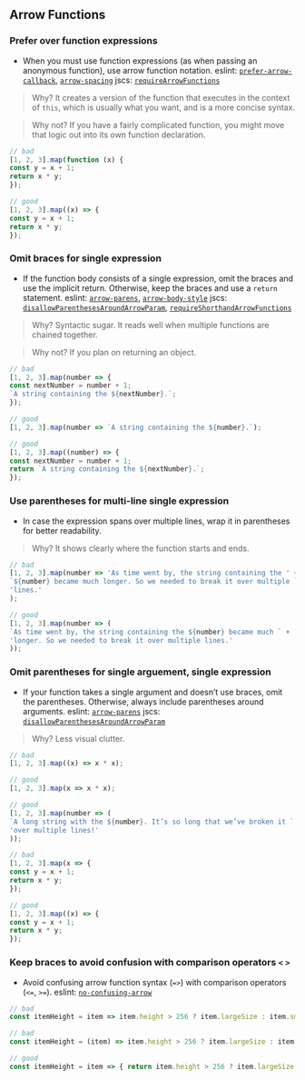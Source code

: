 ## Arrow Functions

### Prefer over function expressions
- When you must use function expressions (as when passing an anonymous function), use arrow function notation. eslint: [`prefer-arrow-callback`](http://eslint.org/docs/rules/prefer-arrow-callback.html), [`arrow-spacing`](http://eslint.org/docs/rules/arrow-spacing.html) jscs: [`requireArrowFunctions`](http://jscs.info/rule/requireArrowFunctions)

> Why? It creates a version of the function that executes in the context of `this`, which is usually what you want, and is a more concise syntax.

> Why not? If you have a fairly complicated function, you might move that logic out into its own function declaration.

```typescript
// bad
[1, 2, 3].map(function (x) {
const y = x + 1;
return x * y;
});

// good
[1, 2, 3].map((x) => {
const y = x + 1;
return x * y;
});
```

### Omit braces for single expression
- If the function body consists of a single expression, omit the braces and use the implicit return. Otherwise, keep the braces and use a `return` statement. eslint: [`arrow-parens`](http://eslint.org/docs/rules/arrow-parens.html), [`arrow-body-style`](http://eslint.org/docs/rules/arrow-body-style.html) jscs:  [`disallowParenthesesAroundArrowParam`](http://jscs.info/rule/disallowParenthesesAroundArrowParam), [`requireShorthandArrowFunctions`](http://jscs.info/rule/requireShorthandArrowFunctions)

> Why? Syntactic sugar. It reads well when multiple functions are chained together.

> Why not? If you plan on returning an object.

```typescript
// bad
[1, 2, 3].map(number => {
const nextNumber = number + 1;
`A string containing the ${nextNumber}.`;
});

// good
[1, 2, 3].map(number => `A string containing the ${number}.`);

// good
[1, 2, 3].map((number) => {
const nextNumber = number + 1;
return `A string containing the ${nextNumber}.`;
});
```
### Use parentheses for multi-line single expression
- In case the expression spans over multiple lines, wrap it in parentheses for better readability.

> Why? It shows clearly where the function starts and ends.

```typescript
// bad
[1, 2, 3].map(number => 'As time went by, the string containing the ' +
`${number} became much longer. So we needed to break it over multiple ` +
'lines.'
);

// good
[1, 2, 3].map(number => (
`As time went by, the string containing the ${number} became much ` +
'longer. So we needed to break it over multiple lines.'
));
```

### Omit parentheses for single arguement, single expression
- If your function takes a single argument and doesn’t use braces, omit the parentheses. Otherwise, always include parentheses around arguments. eslint: [`arrow-parens`](http://eslint.org/docs/rules/arrow-parens.html) jscs:  [`disallowParenthesesAroundArrowParam`](http://jscs.info/rule/disallowParenthesesAroundArrowParam)

> Why? Less visual clutter.

```js
// bad
[1, 2, 3].map((x) => x * x);

// good
[1, 2, 3].map(x => x * x);

// good
[1, 2, 3].map(number => (
`A long string with the ${number}. It’s so long that we’ve broken it ` +
'over multiple lines!'
));

// bad
[1, 2, 3].map(x => {
const y = x + 1;
return x * y;
});

// good
[1, 2, 3].map((x) => {
const y = x + 1;
return x * y;
});
```

### Keep braces to avoid confusion with comparison operators `<` `>`
- Avoid confusing arrow function syntax (`=>`) with comparison operators (`<=`, `>=`). eslint: [`no-confusing-arrow`](http://eslint.org/docs/rules/no-confusing-arrow)

```typescript
// bad
const itemHeight = item => item.height > 256 ? item.largeSize : item.smallSize;

// bad
const itemHeight = (item) => item.height > 256 ? item.largeSize : item.smallSize;

// good
const itemHeight = item => { return item.height > 256 ? item.largeSize : item.smallSize; }
```
